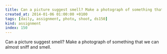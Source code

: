 ```yaml
---
title: Can a picture suggest smell? Make a photograph of something that we can almost sniff and smell.
created_at: 2014-01-06 01:00:00 +0100
tags: [daily, assignment, photo, shoot, ds150]
kind: assignment
index: 150
---
```


Can a picture suggest smell? Make a photograph of something that we can almost sniff and smell.
